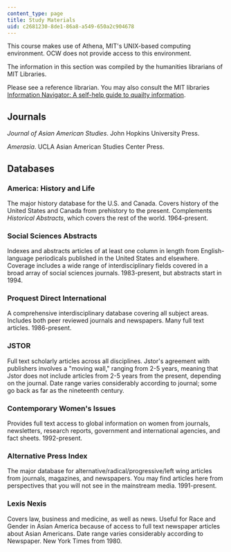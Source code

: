 ```yaml
---
content_type: page
title: Study Materials
uid: c2681230-8de1-86a8-a549-650a2c904678
---
```


This course makes use of Athena, MIT's UNIX-based computing environment. OCW does not provide access to this environment.

The information in this section was compiled by the humanities librarians of MIT Libraries.

Please see a reference librarian. You may also consult the MIT libraries [Information Navigator: A self-help guide to quailty information](http://libraries.mit.edu/multi/research-guides.html).

Journals
--------

_Journal of Asian American Studies_. John Hopkins University Press.

_Amerasia_. UCLA Asian American Studies Center Press.

Databases
---------

### America: History and Life

The major history database for the U.S. and Canada. Covers history of the United States and Canada from prehistory to the present. Complements _Historical Abstracts_, which covers the rest of the world. 1964-present.

### Social Sciences Abstracts

Indexes and abstracts articles of at least one column in length from English-language periodicals published in the United States and elsewhere. Coverage includes a wide range of interdisciplinary fields covered in a broad array of social sciences journals. 1983-present, but abstracts start in 1994.

### Proquest Direct International

A comprehensive interdisciplinary database covering all subject areas. Includes both peer reviewed journals and newspapers. Many full text articles. 1986-present.

### JSTOR

Full text scholarly articles across all disciplines. Jstor's agreement with publishers involves a "moving wall," ranging from 2-5 years, meaning that Jstor does not include articles from 2-5 years from the present, depending on the journal. Date range varies considerably according to journal; some go back as far as the nineteenth century.

### Contemporary Women's Issues

Provides full text access to global information on women from journals, newsletters, research reports, government and international agencies, and fact sheets. 1992-present.

### Alternative Press Index

The major database for alternative/radical/progressive/left wing articles from journals, magazines, and newspapers. You may find articles here from perspectives that you will not see in the mainstream media. 1991-present.

### Lexis Nexis

Covers law, business and medicine, as well as news. Useful for Race and Gender in Asian America because of access to full text newspaper articles about Asian Americans. Date range varies considerably according to Newspaper. New York Times from 1980.